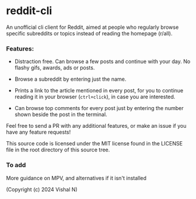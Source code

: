 # reddit-cli

An unofficial cli client for Reddit, aimed at people who regularly browse specific subreddits or topics instead of reading the homepage (r/all).

### Features:
- Distraction free. Can browse a few posts and continue with your day. No flashy gifs, awards, ads or posts.

- Browse a subreddit by entering just the name.

- Prints a link to the article mentioned in every post, for you to continue reading it in your browser (`ctrl+click`), in case you are interested.

- Can browse top comments for every post just by entering the number shown beside the post in the terminal.

Feel free to send a PR with any additional features, or make an issue if you have any feature requests!

This source code is licensed under the MIT license found in the LICENSE file in the root directory of this source tree.


### To add

More guidance on MPV, and alternatives if it isn't installed

(Copyright (c) 2024 Vishal N)

